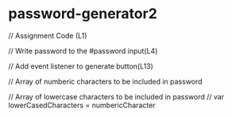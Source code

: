 # password-generator2
// Assignment Code (L1)

// Write password to the #password input(L4)

// Add event listener to generate button(L13)

// Array of numberic characters to be included in password

// Array of lowercase characters to be included in password
// var lowerCasedCharacters = numbericCharacter